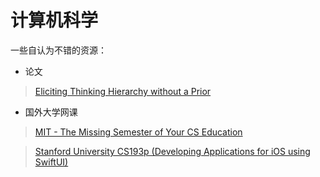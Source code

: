 # 计算机科学
一些自认为不错的资源：
<!-- 您来到了没有知识的荒原呢～(笑 -->

- 论文
> [Eliciting Thinking Hierarchy without a Prior](https://openreview.net/forum?id=02YXg0OZdG)

- 国外大学网课
> [MIT - The Missing Semester of Your CS Education](https://missing-semester-cn.github.io/)  

  > [Stanford University CS193p (Developing Applications for iOS using SwiftUI)](https://cs193p.sites.stanford.edu/)
